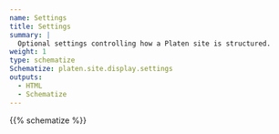 ```yaml
---
name: Settings
title: Settings
summary: |
  Optional settings controlling how a Platen site is structured.
weight: 1
type: schematize
Schematize: platen.site.display.settings
outputs:
  - HTML
  - Schematize
---
```


{{% schematize %}}
